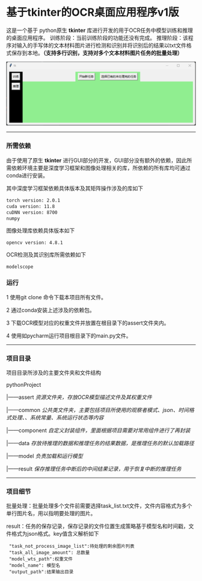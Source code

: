 # 基于tkinter的OCR桌面应用程序v1版

这是一个基于 python原生 **tkinter** 库进行开发的用于OCR任务中模型训练和推理的桌面应用程序。
训练阶段：当前训练阶段的功能还没有完成。
推理阶段：该程序对输入的手写体的文本材料图片进行检测和识别并将识别后的结果以txt文件格式保存到本地。**（支持多行识别，支持对多个文本材料图片任务的批量处理）**



![图片-程序主窗口界面功能](./mainwindows.png "主界面分为训练和推理两大功能，其中推理功能又包括了启动新任务和继续旧任务")

---

### 所需依赖

由于使用了原生 **tkinter** 进行GUI部分的开发，GUI部分没有额外的依赖，因此所需依赖环境主要是深度学习框架和图像处理相关的库，所依赖的所有库均可通过conda进行安装。

其中深度学习框架依赖具体版本及其矩阵操作涉及的库如下

```
torch version: 2.0.1
cuda version: 11.8
cuDNN version: 8700
numpy
```

图像处理库依赖具体版本如下

```
opencv version: 4.8.1
```

OCR检测及其识别库所需依赖如下

```
modelscope
```


### 运行

1 使用git clone 命令下载本项目所有文件。

2 通过conda安装上述涉及的依赖包。

3 下载OCR模型对应的权重文件并放置在根目录下的assert文件夹内。

4 使用如pycharm运行项目根目录下的main.py文件。

---

### 项目目录

项目目录所涉及的主要文件夹和文件结构

pythonProject


|——assert    *资源文件夹，存放OCR模型描述文件及其权重文件*

|——common   *公共类文件夹，主要包括项目所使用的观察者模式、json、时间格式处理、、系统常量、系统运行状态等内容*

|——component   *自定义封装组件，里面根据项目需要对常用组件进行了再封装*

|——data      *存放待推理的数据和推理任务的结果数据，是推理任务的默认加载路径*

|——model    *负责加载和运行模型*

|——result    *保存推理任务中断后的中间结果记录，用于恢复中断的推理任务*

---

### 项目细节

批量处理：批量处理多个文件前需要选择task_list.txt文件，文件内容格式为多个单行图片名，用以指明要处理的图片。

result：任务的保存记录，保存记录的文件位置生成策略基于模型名和时间戳，文件格式为json格式。key值含义解析如下

```
 "task_not_process_image_list":待处理的剩余图片列表
 "task_all_image_amount": 总数量
 "model_wts_path":权重文件
 "model_name": 模型名
 "output_path":结果输出目录
```


